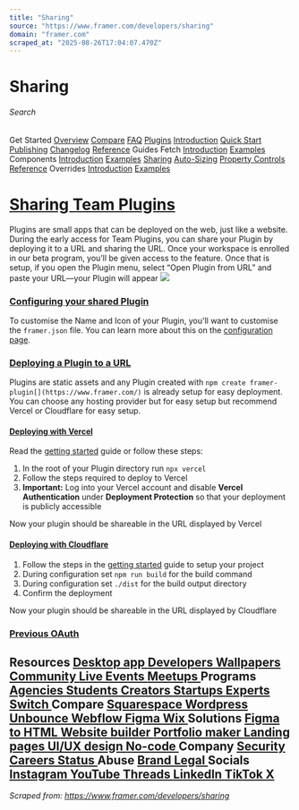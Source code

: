 ```yaml
---
title: "Sharing"
source: "https://www.framer.com/developers/sharing"
domain: "framer.com"
scraped_at: "2025-08-26T17:04:07.470Z"
---
```

# Sharing
###### Search
Get Started
[Overview](https://www.framer.com/developers/)
[Compare](https://www.framer.com/developers/comparison)
[FAQ](https://www.framer.com/developers/faq)
[Plugins](https://www.framer.com/)
[Introduction](https://www.framer.com/developers/plugins-introduction)
[Quick Start](https://www.framer.com/developers/plugins-quick-start)
[Publishing](https://www.framer.com/developers/publishing)
[Changelog](https://www.framer.com/developers/changelog)
[Reference](https://www.framer.com/developers/reference)
Guides
Fetch
[Introduction](https://www.framer.com/developers/fetch-introduction)
[Examples](https://www.framer.com/developers/fetch-examples)
Components
[Introduction](https://www.framer.com/developers/components-introduction)
[Examples](https://www.framer.com/developers/component-examples)
[Sharing](https://www.framer.com/developers/component-sharing)
[Auto-Sizing](https://www.framer.com/developers/auto-sizing)
[Property Controls](https://www.framer.com/developers/property-controls)
[Reference](https://www.framer.com/developers/components-reference)
Overrides
[Introduction](https://www.framer.com/developers/overrides-introduction)
[Examples](https://www.framer.com/developers/overrides-examples)
# [Sharing Team Plugins](https://www.framer.com/developers/sharing#sharing-team-plugins)
Plugins are small apps that can be deployed on the web, just like a website. During the early access for Team Plugins, you can share your Plugin by deploying it to a URL and sharing the URL. Once your workspace is enrolled in our beta program, you’ll be given access to the feature. Once that is setup, if you open the Plugin menu, select “Open Plugin from URL” and paste your URL—your Plugin will appear
![](https://framerusercontent.com/images/VohnJuQn5UASYSLv9EM21VUw.png?width=1838&height=1364)
### [Configuring your shared Plugin](https://www.framer.com/developers/sharing#configuring-your-shared-plugin)
To customise the Name and Icon of your Plugin, you'll want to customise the `framer.json` file. You can learn more about this on the [configuration page](https://www.framer.com/).
### [Deploying a Plugin to a URL ](https://www.framer.com/developers/sharing#deploying-a-plugin-to-a-url)
Plugins are static assets and any Plugin created with `npm create framer-plugin[](https://www.framer.com/)` is already setup for easy deployment. You can choose any hosting provider but for easy setup but recommend Vercel or Cloudflare for easy setup. 
#### [Deploying with Vercel](https://www.framer.com/developers/sharing#deploying-with-vercel)
Read the [getting started](https://vercel.com/docs/frameworks/vite#getting-started) guide or follow these steps:
  1. In the root of your Plugin directory run `npx vercel`
  2. Follow the steps required to deploy to Vercel
  3. **Important:** Log into your Vercel account and disable **Vercel Authentication** under **Deployment Protection** so that your deployment is publicly accessible

Now your plugin should be shareable in the URL displayed by Vercel
#### [Deploying with Cloudflare](https://www.framer.com/developers/sharing#deploying-with-cloudflare)
  1. Follow the steps in the [getting started](https://developers.cloudflare.com/pages/framework-guides/deploy-anything/#deploy-with-cloudflare-pages) guide to setup your project
  2. During configuration set `npm run build` for the build command
  3. During configuration set `./dist` for the build output directory
  4. Confirm the deployment

Now your plugin should be shareable in the URL displayed by Cloudflare
### [Previous OAuth ](https://www.framer.com/developers/oauth)
Resources
[Desktop app ](https://www.framer.com/downloads/)
[Developers ](https://www.framer.com/developers/)
[Wallpapers ](https://www.framer.com/wallpapers/)
[Community ](https://www.framer.community/)
[Live Events ](https://www.framer.com/events/)
[Meetups ](https://www.framer.com/meetups/)
Programs
[Agencies ](https://www.framer.com/agencies/)
[Students ](https://www.framer.com/students/)
[Creators ](https://www.framer.com/creators/)
[Startups ](https://www.framer.com/startups/)
[Experts ](https://www.framer.com/expert/apply/)
[Switch ](https://www.framer.com/switch/)
Compare
[Squarespace ](https://www.framer.com/compare/framer-vs-squarespace)
[Wordpress ](https://www.framer.com/compare/framer-vs-wordpress)
[Unbounce ](https://www.framer.com/compare/framer-vs-unbounce)
[Webflow ](https://www.framer.com/compare/framer-vs-webflow)
[Figma ](https://www.framer.com/compare/framer-vs-figma)
[Wix ](https://www.framer.com/compare/framer-vs-wix)
Solutions
[Figma to HTML ](https://www.framer.com/solutions/figma-to-html/)
[Website builder ](https://www.framer.com/solutions/website-builder/)
[Portfolio maker ](https://www.framer.com/solutions/portfolio-website/)
[Landing pages ](https://www.framer.com/solutions/landing-pages/)
[UI/UX design ](https://www.framer.com/solutions/ui-ux-design/)
[No-code ](https://www.framer.com/solutions/no-code-website-builder/)
Company
[Security ](https://www.framer.com/legal/security/)
[Careers ](https://www.framer.com/careers/)
[Status ](https://www.framerstatus.com)
Abuse
[Brand ](https://www.framer.com/brand)
[Legal ](https://www.framer.com/legal/terms-of-service/)
Socials
[Instagram ](https://www.instagram.com/framer)
[YouTube ](https://www.youtube.com/@framer)
[Threads ](https://www.threads.net/@framer)
[LinkedIn ](https://www.linkedin.com/company/framer)
[TikTok ](https://www.tiktok.com/@framer)
[X ](https://x.com/framer)
[](https://www.framer.com/)
---
*Scraped from: https://www.framer.com/developers/sharing*